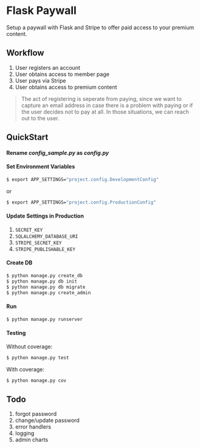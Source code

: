 # Flask Paywall

Setup a paywall with Flask and Stripe to offer paid access to your premium content.

## Workflow

1. User registers an account
2. User obtains access to member page
3. User pays via Stripe
3. User obtains access to premium content

> The act of registering is seperate from paying, since we want to capture an email address in case there is a problem with paying or if the user decides not to pay at all. In those situations, we can reach out to the user.

## QuickStart

#### Rename *config_sample.py* as *config.py*

#### Set Environment Variables

```sh
$ export APP_SETTINGS="project.config.DevelopmentConfig"
```

or

```sh
$ export APP_SETTINGS="project.config.ProductionConfig"
```

#### Update Settings in Production

1. `SECRET_KEY`
1. `SQLALCHEMY_DATABASE_URI`
1. `STRIPE_SECRET_KEY`
1. `STRIPE_PUBLISHABLE_KEY`

#### Create DB

```sh
$ python manage.py create_db
$ python manage.py db init
$ python manage.py db migrate
$ python manage.py create_admin
```

#### Run

```sh
$ python manage.py runserver
```

#### Testing

Without coverage:

```sh
$ python manage.py test
```

With coverage:

```sh
$ python manage.py cov
```

## Todo

1. forgot password
1. change/update password
1. error handlers
1. logging
1. admin charts
